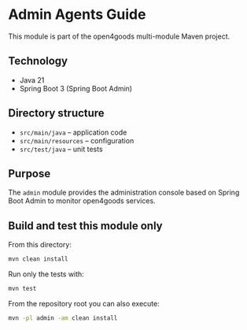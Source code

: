 # Admin Agents Guide

This module is part of the open4goods multi-module Maven project.

## Technology

- Java 21
- Spring Boot 3 (Spring Boot Admin)

## Directory structure

- `src/main/java` – application code
- `src/main/resources` – configuration
- `src/test/java` – unit tests

## Purpose

The `admin` module provides the administration console based on Spring Boot Admin to monitor open4goods services.

## Build and test this module only

From this directory:

```bash
mvn clean install
```

Run only the tests with:

```bash
mvn test
```

From the repository root you can also execute:

```bash
mvn -pl admin -am clean install
```
